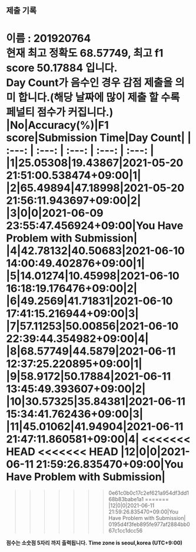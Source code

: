 


  
## 제출 기록  
이름 : 201920764  
**현재 최고 정확도 68.57749, 최고 f1 score 50.17884 입니다.**  
**Day Count가 음수인 경우 감점 제출을 의미 합니다.(해당 날짜에 많이 제출 할 수록 페널티 점수가 커집니다.)**
|No|Accuracy(%)|F1 score|Submission Time|Day Count|
| :---: | :---: | :---: | :---: | :---: |
|1|25.05308|19.43867|2021-05-20 21:51:00.538474+09:00|1|
|2|65.49894|47.18998|2021-05-20 21:56:11.943697+09:00|2|
|3|0|0|2021-06-09 23:55:47.456924+09:00|You Have Problem with Submission|
|4|42.78132|40.50683|2021-06-10 14:00:49.402876+09:00|1|
|5|14.01274|10.45998|2021-06-10 16:18:19.176476+09:00|2|
|6|49.2569|41.71831|2021-06-10 17:41:15.216944+09:00|3|
|7|57.11253|50.00856|2021-06-10 22:39:44.354982+09:00|4|
|8|68.57749|44.5879|2021-06-11 12:37:25.220895+09:00|1|
|9|58.9172|50.17884|2021-06-11 13:45:49.393607+09:00|2|
|10|30.57325|35.84381|2021-06-11 15:34:41.762436+09:00|3|
|11|45.01062|41.94904|2021-06-11 21:47:11.860581+09:00|4|
<<<<<<< HEAD
<<<<<<< HEAD
|12|0|0|2021-06-11 21:59:26.835470+09:00|You Have Problem with Submission|
=======
>>>>>>> 0e61c0b0c17c2ef621a954df3dd168b83babe1a1
=======
|12|0|0|2021-06-11 21:59:26.835470+09:00|You Have Problem with Submission|
>>>>>>> 0195d4f3feb895fe977af2884bb067c1cc1dcc56


**점수는 소숫점 5자리 까지 출력됩니다.**
**Time zone is seoul,korea (UTC+9:00)**
